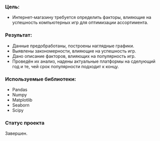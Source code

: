### Цель:
* Интернет-магазину требуется определить факторы, влияющие на успешность компьютерных игр для оптимизации ассортимента.

### Результат:
* Данные предобработаны, построены наглядные графики.
* Выявлены закономерности, влияющие на успешность игр.
* Дано описание факторов, влияющих на популярность игр.
* Проведён их анализ, надены актуальные платформы на сделующий год и те, чей срок популярности подходит к концу.

### Используемые библиотеки:
* Pandas
* Numpy
* Matplotlib
* Seaborn
* Scipy

### Статус проекта
Завершен.
